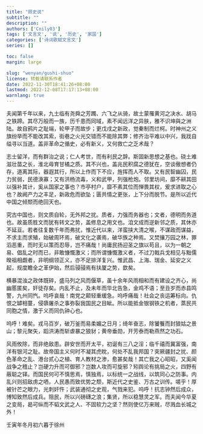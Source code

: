 ```yaml
---
title: "顾史说"
subtitle: ""
description: ""
authors: ['Cnily03']
tags: ['文言文', '说', '历史', '家国']
categories: ['诗词歌赋文言文']
series: []

toc: false
margin: large

slug: "wenyan/gushi-shuo"
license: 转载请联系作者
date: 2022-11-30T18:41:26+08:00
lastmod: 2022-12-08T17:17:13+08:00
warnlang: true
---
```


夫闻第千年以来，九土临有尧舜之芳躅、六飞之从骑，故土蒙罹黄河之决水、胡马之铁蹄。其尽万般而一族，历千患而同域，素不闻远洋之异肤，雅不识坤與之洲陆。故自鸦片之耻端，轮甲子而故步；更戊戌之新政，觉秦制而烂柯。时神州之义旗纷举而不能改其索，街巷之火光交错而不能除其弊；修齐治平难以中兴，我戕自缢寻以当道。盖非革命之循史，必有新义，又何救亡之乏术哉？

志士留洋，而有群治之说；仁人考世，而有利民之辞。斯固新思想之基也。硗土难滋壮苗之长，淮北毋育甘橘之质。其不兴也，盖兆民积腐之德犹在，空谈傲想者仍存，道离其际，器遐其行，所以上作而下不应，旌挥而人不取。又有民智幽囚，民力贫弱，民德涣寡；又有洪杨流毒，义和武甲，列强枪炮。邻里坊间，靡不耕其田以强补其计，奚从国家之事也？市亭村户，靡不素其位而惮畏其权，爰求进取之心也？故阙产力之丰足，新政危而欲坠；匮共情之更张，上下分而脱节。是所以近代中国之倾颓而绝回天也。

究古中国也，则文质自轮，无外邦之扰。质者，力强而务器也；文者，德明而务道也。故虽质胜文而犹有转文之势，盖修息之用文也。洎文成而逆新邻之质，其休亦不延亘。若者往复数千年而弗扰，惟近代以来，洋蛮挟大清之喉，不谋政而谋益，不求主而求殖，始破周环焉，破文化之袭焉，破华族之种焉。又焚攘万园之林，罪滔恶重，而时无以策而忍辱，岂不痛哉！尚庸民扬迎圣之旗以苟且，以为一朝之易、倡乱之时而已，非敢慷慨激义；而所谓慷慨激义者，不过刀戟兵戈相见与黜儒暌祖相觑者，非明纲领正义，亦不足排洋复兴。惟武昌、上海、瑞金、延安之义起，规度瞻全之革伊始，然后骎骎焉有扶厦之势，歆矣。

横暴混浊之政体既碎，盛马列之风而偃草，虽十余年风雨相和而有建设之齐心，尚幽慝匿矣，奸徒存矣。内乱不止，及未年而华北告急，金鸡不语；至丑岁而赤县鸣警，九州同忾。呜呼哀哉！南党之颠轻重缓急。呜呼痛哉！社会之丧运筹标向。仇恨之罅相蔓，侵隳屠杀之事弥裂我国民之目眦。所以能抵金银钢铁之机者，蒸民共同胞之情，激于义而同仇钟心也。

呜呼！难矣。戎马百岁，破万釜而易柔媚之日月；绮年奋志，除饕餮而封狼姑之景山；黎元聚矢，蹈洪涛而斩虐暴之狼豺；黄帝垂勋，开芳泰而勒燕然之功石。

风雨攸除，而非绝敌患。辟安世而开太平，初诞有三八之淫；临千禧而冀富强，南洋有银河之耻。故帝国主义何时不凝其虎眈，何处不乱我邦国？突厥疆封之扰、颜色革命之乱、港台贰心之植、育人教材之渗，愈甚矣哉！其亡我之心昭昭，又奚闻战争之稽止？岂硬力升而可御邪？岂数人攻而可旋邪？矧舆论有挑局之火，四野有蔽聪之铎。而国民何可不慎思焉，慎独焉，以标统一之战线，以筑同心之防事。内乱兴则招敌虏之哂，人民愚而致优势之颓，斯近代之史鉴、万古之训传。嗟乎！厚被针芒之眼力，光刺奸忤；武装通彻之史观，气戮来犯。呜呼！抗志钟然后成众，博知致然后成兵。阻民，所以兴磅礴之浪；集贤，所以稳慧灵之军。而夫闻今华夏之变局，曷可纵而不韬文武之人、不固软力之坚？然则使亿万来贼，尽溅血长城之外！

壬寅年冬月初六暮于徐州
